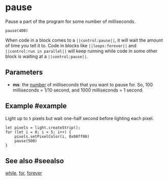 # pause

Pause a part of the program for some number of milliseconds.

```sig
pause(400)
```

When code in a block comes to a ``||control:pause||``, it will wait the amount of time you tell it to. Code
in blocks like ``||loops:forever||`` and ``||control:run in parallel||`` will keep running while code in some other
block is waiting at a ``||control:pause||``.

## Parameters

* **ms**: the [number](/types/number) of milliseconds that you want to pause for. So, 100 milliseconds = 1/10 second, and 1000 milliseconds = 1 second.

## Example #example

Light up to `5` pixels but wait one-half second before lighting each pixel.

```blocks
let pixels = light.createStrip();
for (let i = 0; i < 5; i++) {
    pixels.setPixelColor(i, 0x00ff00)
    pause(500)
}
```

## See also #seealso

[while](/blocks/loops/while), [for](/blocks/loops/for),
[forever](/reference/loops/forever)
